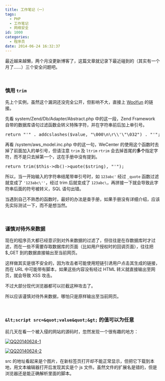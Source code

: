 ```yaml
---
title: 工作笔记（一）
tags:
  - PHP
  - 工作笔记
  - 网络安全
id: 1000
categories:
  - 程序员
date: 2014-06-24 16:32:37
---
```


最近越来越懒，两个月没更新博客了，这篇文章就记录下最近碰到的（其实有一个月了……）三个安全问题吧。

&nbsp;

### 慎用 `trim`

先上个实例，虽然这个漏洞还没完全公开，但影响不大，直接上 [WooYun](http://www.wooyun.org/bugs/wooyun-2010-062266/auth/b3638ae18bbd9779ee1ec3a2d458b84a) 的链接。

先看 system/Zend/Db/Adapter/Abstract.php 中的这一段，Zend Framework 自带的数据库语句过滤函数会转义特殊字符，并在字符串前后加上单引号。

<pre class="lang:php" >
return "'" . addcslashes($value, "\000\n\r\\'\"\032") . "'";
</pre>

再看 /system/aws_model.inc.php 中的这一句，WeCenter 的使用这个函数时去掉了前面加入的单引号，但请注意 `trim` 及 `ltrim` `rtrim` 会去掉首尾的**多个**指定字符，而不是只去掉第一个，这在手册中没有提到。

<pre class="lang:php" >
return trim($this->db()->quote($string), "'");
</pre>

所以，当一开始输入的字符串结尾带单引号时，如 `123abc'` 经过 `_quote` 函数过滤就变成了 `'123abc\''`，经过 trim 后就变成了 `123abc\`，再拼接一下就会导致此字符串后面的符号被转义，SQL 语句出错。

当遇到自己不熟悉的函数时，最好的办法是查手册，如果手册没有详细介绍，应该先实际测试一下，而不是想当然。

&nbsp;

### 谨慎对待外来数据

现在的程序员大都已经意识到对外来数据的过滤了，但往往是在存数据库时才过滤，而在一些不需要存取数据库的页面（比如用户授权时的回调页面），往往把 $_GET 到的数据直接输出至当前网页。

这样做其实是很不安全的，因为攻击者可能使用短链引诱用户点击其生成的链接，而在 URL 中可能带有脚本，如果这些内容没有经过 HTML 转义就直接输出至网页，就会导致 XSS 攻击。

不过大部分现代浏览器都可以拦截这种攻击了。

所以应该谨慎对待外来数据，哪怕只是原样输出至当前网页。

&nbsp;

### `&lt;script src=&quot;value&quot;&gt;` 的值可以为任意

前几天在看一个被入侵的网站的源码时，忽然发现一个很有趣的地方：

[![QQ20140624-1](/uploads/2014/06/QQ20140624-1.png)](/uploads/2014/06/QQ20140624-1.png)

[![QQ20140624-2](/uploads/2014/06/QQ20140624-2.png)](/uploads/2014/06/QQ20140624-2.png)

src 的地址看起来是个图片，在新标签页打开却不能正常显示，但把它下载到本地，用文本编辑器打开后发现其实是个 js 文件。虽然文件的扩展名是错的，但是浏览器还是能正确解析里面的脚本。